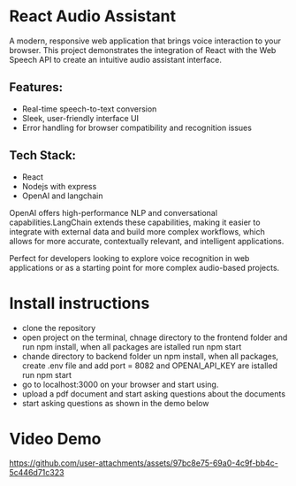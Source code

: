 # React Audio Assistant

A modern, responsive web application that brings voice interaction to your browser. This project demonstrates the integration of React with the Web Speech API to create an intuitive audio assistant interface.

## Features:
- Real-time speech-to-text conversion
- Sleek, user-friendly interface UI
- Error handling for browser compatibility and recognition issues

## Tech Stack:
- React
- Nodejs with express
- OpenAI and langchain

OpenAI offers high-performance NLP and conversational capabilities.LangChain extends these capabilities, making it easier to integrate with external data and build more complex workflows, which allows for more accurate, contextually relevant, and intelligent applications.

Perfect for developers looking to explore voice recognition in web applications or as a starting point for more complex audio-based projects.

# Install instructions
- clone the repository
- open project on the terminal, chnage directory to the frontend folder and run npm install, when all packages are istalled run npm start
- chande directory to backend folder un npm install, when all packages, create .env file and add port = 8082 and OPENAI_API_KEY are istalled run npm start
- go to localhost:3000 on your browser and start using.
- upload a pdf document and start asking questions about the documents
- start asking questions as shown in the demo below

# Video Demo





https://github.com/user-attachments/assets/97bc8e75-69a0-4c9f-bb4c-5c446d71c323

